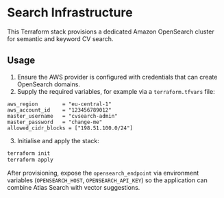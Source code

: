 # Search Infrastructure

This Terraform stack provisions a dedicated Amazon OpenSearch cluster for semantic and keyword CV search.

## Usage

1. Ensure the AWS provider is configured with credentials that can create OpenSearch domains.
2. Supply the required variables, for example via a `terraform.tfvars` file:

```hcl
aws_region        = "eu-central-1"
aws_account_id    = "123456789012"
master_username   = "cvsearch-admin"
master_password   = "change-me"
allowed_cidr_blocks = ["198.51.100.0/24"]
```

3. Initialise and apply the stack:

```bash
terraform init
terraform apply
```

After provisioning, expose the `opensearch_endpoint` via environment variables (`OPENSEARCH_HOST`, `OPENSEARCH_API_KEY`) so the application can combine Atlas Search with vector suggestions.
